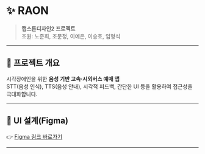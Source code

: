 # ✨ RAON

> **캡스톤디자인2 프로젝트**  
> 조원: 노준희, 조문정, 이예은, 이승호, 임형석

---

## 📌 프로젝트 개요

시각장애인을 위한 **음성 기반 고속·시외버스 예매 앱**  
STT(음성 인식), TTS(음성 안내), 시각적 피드백, 간단한 UI 등을 활용하여 접근성을 극대화합니다.

---

## 🎨 UI 설계(Figma)

👉 [Figma 링크 바로가기](https://www.figma.com/design/4qncHMU2Q73nGuPkiSWFev/RAON?node-id=0-1&t=3nhkOHYCXpbmF6k0-1)

---
